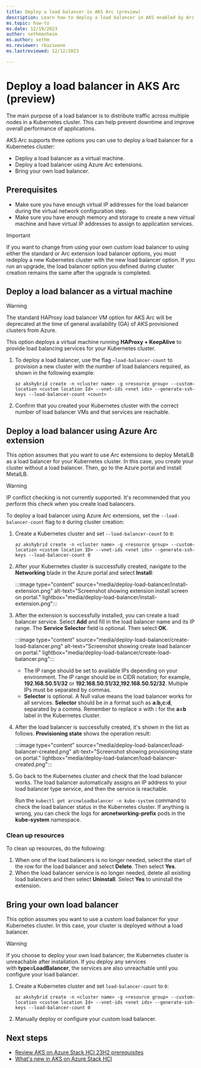 ```yaml
---
title: Deploy a load balancer in AKS Arc (preview)
description: Learn how to deploy a load balancer in AKS enabled by Arc.
ms.topic: how-to
ms.date: 12/19/2023
author: sethmanheim
ms.author: sethm 
ms.reviewer: rbaziwane
ms.lastreviewed: 12/12/2023

---
```


# Deploy a load balancer in AKS Arc (preview)

The main purpose of a load balancer is to distribute traffic across multiple nodes in a Kubernetes cluster. This can help prevent downtime and improve overall performance of applications.

AKS Arc supports three options you can use to deploy a load balancer for a Kubernetes cluster:

- Deploy a load balancer as a virtual machine.
- Deploy a load balancer using Azure Arc extensions.
- Bring your own load balancer.

## Prerequisites

- Make sure you have enough virtual IP addresses for the load balancer during the virtual network configuration step.
- Make sure you have enough memory and storage to create a new virtual machine and have virtual IP addresses to assign to application services.

> [!IMPORTANT]
> If you want to change from using your own custom load balancer to using either the standard or Arc extension load balancer options, you must redeploy a new Kubernetes cluster with the new load balancer option. If you run an upgrade, the load balancer option you defined during cluster creation remains the same after the upgrade is completed.

## Deploy a load balancer as a virtual machine

> [!WARNING]
> The standard HAProxy load balancer VM option for AKS Arc will be deprecated at the time of general availability (GA) of AKS provisioned clusters from Azure.

This option deploys a virtual machine running **HAProxy + KeepAlive** to provide load balancing services for your Kubernetes cluster.

1. To deploy a load balancer, use the flag `–load-balancer-count` to provision a new cluster with the number of load balancers required, as shown in the following example:

   ```azurecli
   az akshybrid create -n <cluster name> -g <resource group> --custom-location <custom location Id> --vnet-ids <vnet ids> --generate-ssh-keys --load-balancer-count <count>
   ```

1. Confirm that you created your Kubernetes cluster with the correct number of load balancer VMs and that services are reachable.

## Deploy a load balancer using Azure Arc extension

This option assumes that you want to use Arc extensions to deploy MetalLB as a load balancer for your Kubernetes cluster. In this case, you create your cluster without a load balancer. Then, go to the Azure portal and install MetalLB.

> [!WARNING]
> IP conflict checking is not currently supported. It's recommended that you perform this check when you create load balancers.

To deploy a load balancer using Azure Arc extensions, set the `--load-balancer-count` flag to `0` during cluster creation:

1. Create a Kubernetes cluster and set `--load-balancer-count` to `0`:

   ```azurecli
   az akshybrid create -n <cluster name> -g <resource group> --custom-location <custom location ID> --vnet-ids <vnet ids> --generate-ssh-keys --load-balancer-count 0
   ```

1. After your Kubernetes cluster is successfully created, navigate to the **Networking** blade in the Azure portal and select **Install**:

   :::image type="content" source="media/deploy-load-balancer/install-extension.png" alt-text="Screenshot showing extension install screen on portal." lightbox="media/deploy-load-balancer/install-extension.png":::

1. After the extension is successfully installed, you can create a load balancer service. Select **Add** and fill in the load balancer name and its IP range. The **Service Selector** field is optional. Then select **OK**.

   :::image type="content" source="media/deploy-load-balancer/create-load-balancer.png" alt-text="Screenshot showing create load balancer on portal." lightbox="media/deploy-load-balancer/create-load-balancer.png":::

   - The IP range should be set to available IPs depending on your environment. The IP range should be in CIDR notation; for example, **192.168.50.51/32** or **192.168.50.51/32,192.168.50.52/32**. Multiple IPs must be separated by commas.
   - **Selector** is optional. A Null value means the load balancer works for all services. **Selector** should be in a format such as **a:b,c:d**, separated by a comma. Remember to replace **=** with **:** for the **a=b** label in the Kubernetes cluster.

1. After the load balancer is successfully created, it's shown in the list as follows. **Provisioning state** shows the operation result:

   :::image type="content" source="media/deploy-load-balancer/load-balancer-created.png" alt-text="Screenshot showing provisioning state on portal." lightbox="media/deploy-load-balancer/load-balancer-created.png":::

1. Go back to the Kubernetes cluster and check that the load balancer works. The load balancer automatically assigns an IP address to your load balancer type service, and then the service is reachable.

   Run the `kubectl get arcnwloadbalancer -n kube-system` command to check the load balancer status in the Kubernetes cluster. If anything is wrong, you can check the logs for **arcnetworking-prefix** pods in the **kube-system** namespace.

### Clean up resources

To clean up resources, do the following:

1. When one of the load balancers is no longer needed, select the start of the row for the load balancer and select **Delete**. Then select **Yes**.
1. When the load balancer service is no longer needed, delete all existing load balancers and then select **Uninstall**. Select **Yes** to uninstall the extension.

## Bring your own load balancer

This option assumes you want to use a custom load balancer for your Kubernetes cluster. In this case, your cluster is deployed without a load balancer.

> [!WARNING]
> If you choose to deploy your own load balancer, the Kubernetes cluster is unreachable after installation. If you deploy any services with **type=LoadBalancer**, the services are also unreachable until you configure your load balancer.

1. Create a Kubernetes cluster and set `load-balancer-count` to `0`:

   ```azurecli
   az akshybrid create -n <cluster name> -g <resource group> --custom-location <custom location Id> --vnet-ids <vnet ids> --generate-ssh-keys --load-balancer-count 0
   ```

1. Manually deploy or configure your custom load balancer.

## Next steps

- [Review AKS on Azure Stack HCI 23H2 prerequisites](aks-hci-network-system-requirements.md)
- [What's new in AKS on Azure Stack HCI](aks-preview-overview.md)
